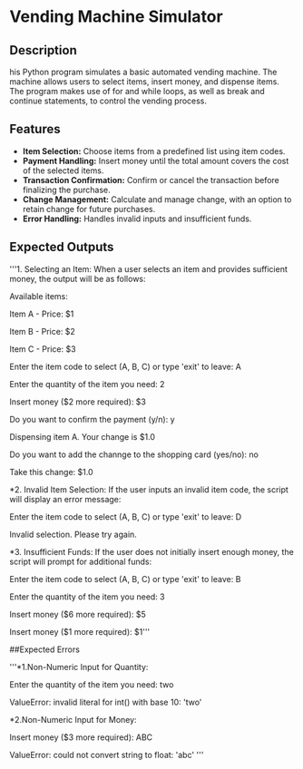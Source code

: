 # Vending Machine Simulator

## Description

his Python program simulates a basic automated vending machine. The machine allows users to select items, insert money, and dispense items. The program makes use of for and while loops, as well as break and continue statements, to control the vending process.

## Features

- **Item Selection:** Choose items from a predefined list using item codes.
- **Payment Handling:** Insert money until the total amount covers the cost of the selected items.
- **Transaction Confirmation:** Confirm or cancel the transaction before finalizing the purchase.
- **Change Management:** Calculate and manage change, with an option to retain change for future purchases.
- **Error Handling:** Handles invalid inputs and insufficient funds.

## Expected Outputs
'''1. Selecting an Item:
When a user selects an item and provides sufficient money, the output will be as follows:

Available items:

Item A - Price: $1

Item B - Price: $2

Item C - Price: $3

Enter the item code to select (A, B, C) or type 'exit' to leave: A

Enter the quantity of the item you need: 2

Insert money ($2 more required): $3

Do you want to confirm the payment (y/n): y

Dispensing item A. Your change is $1.0

Do you want to add the channge to the shopping card (yes/no): no

Take this change: $1.0

*2. Invalid Item Selection:
If the user inputs an invalid item code, the script will display an error message:

Enter the item code to select (A, B, C) or type 'exit' to leave: D

Invalid selection. Please try again.

*3. Insufficient Funds:
If the user does not initially insert enough money, the script will prompt for additional funds:

Enter the item code to select (A, B, C) or type 'exit' to leave: B

Enter the quantity of the item you need: 3

Insert money ($6 more required): $5

Insert money ($1 more required): $1'''

##Expected Errors

'''*1.Non-Numeric Input for Quantity:

Enter the quantity of the item you need: two

ValueError: invalid literal for int() with base 10: 'two'

*2.Non-Numeric Input for Money:

Insert money ($3 more required): ABC

ValueError: could not convert string to float: 'abc'
'''

